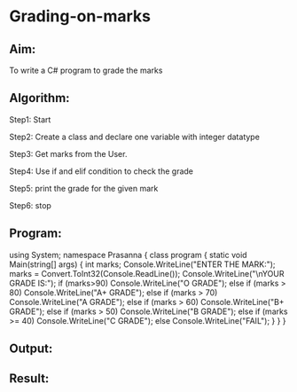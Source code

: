 # Grading-on-marks

## Aim:
To write a C# program to grade the marks



## Algorithm:
Step1:
Start

Step2:
Create a class and declare one variable with integer datatype

Step3:
Get marks from the User.

Step4:
Use if and elif condition to check the grade

Step5:
print the grade for the given mark

Step6:
stop

## Program:
using System;
namespace Prasanna
{
    class program
    {
            static void Main(string[] args)
            {
            int marks;
            Console.WriteLine("ENTER THE MARK:");
            marks = Convert.ToInt32(Console.ReadLine());
            Console.WriteLine("\nYOUR GRADE IS:");
            if (marks>90)
                Console.WriteLine("O GRADE");
            else if (marks > 80)
                Console.WriteLine("A+ GRADE");
            else if (marks > 70)
                Console.WriteLine("A GRADE");
            else if (marks > 60)
                Console.WriteLine("B+ GRADE");
            else if (marks > 50)
                Console.WriteLine("B GRADE");
            else if (marks >= 40)
                Console.WriteLine("C GRADE");
            else
                Console.WriteLine("FAIL");
        }
    }
}

## Output:

## Result:
